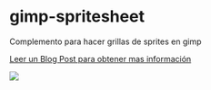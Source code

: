 gimp-spritesheet
================

Complemento para hacer grillas de sprites en gimp


[Leer un Blog Post para obtener mas información](http://www.losersjuegos.com.ar/software/gimp)

![](http://www.losersjuegos.com.ar/_media/software/gimp/sheet.png)


